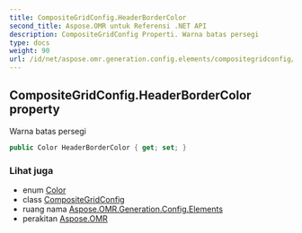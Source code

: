 ```yaml
---
title: CompositeGridConfig.HeaderBorderColor
second_title: Aspose.OMR untuk Referensi .NET API
description: CompositeGridConfig Properti. Warna batas persegi
type: docs
weight: 90
url: /id/net/aspose.omr.generation.config.elements/compositegridconfig/headerbordercolor/
---
```

## CompositeGridConfig.HeaderBorderColor property

Warna batas persegi

```csharp
public Color HeaderBorderColor { get; set; }
```

### Lihat juga

* enum [Color](../../../aspose.omr.generation/color/)
* class [CompositeGridConfig](../)
* ruang nama [Aspose.OMR.Generation.Config.Elements](../../compositegridconfig/)
* perakitan [Aspose.OMR](../../../)


